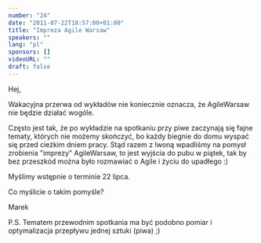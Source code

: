 ```yaml
---
number: "24"
date: "2011-07-22T18:57:00+01:00"
title: "Impreza Agile Warsaw"
speakers: ""
lang: "pl"
sponsors: []
videoURL: ""
draft: false
---
```


Hej,

Wakacyjna przerwa od wykładów nie koniecznie oznacza, że AgileWarsaw
nie będzie działać wogóle.

Często jest tak, że po wykładzie na spotkaniu przy piwe zaczynają się
fajne tematy, których nie możemy skończyć, bo każdy biegnie do domu
wyspać się przed cieżkim dniem pracy. Stąd razem z Iwoną wpadliśmy na
pomysł zrobienia "imprezy" AgileWarsaw, to jest wyjścia do pubu w
piątek, tak by bez przeszkód można było rozmawiać o Agile i życiu do
upadłego :)

Myślimy wstępnie o terminie 22 lipca.

Co myślicie o takim pomyśle?

Marek

P.S. Tematem przewodnim spotkania ma być podobno pomiar i optymalizacja
przepływu jednej sztuki (piwa) ;)
